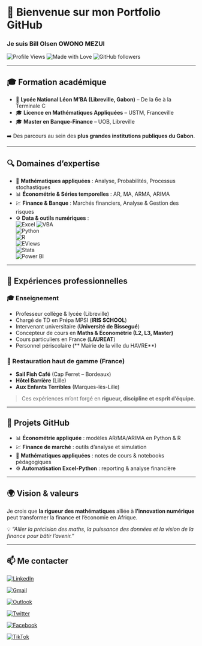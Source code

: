 # 👋 Bienvenue sur mon Portfolio GitHub  

### Je suis **Bill Olsen OWONO MEZUI**  

![Profile Views](https://komarev.com/ghpvc/?username=GyvannRusthy&color=blue&style=flat-square)
![Made with Love](https://img.shields.io/badge/Made%20with-Love-red)
![GitHub followers](https://img.shields.io/github/followers/GyvannRusthy?style=social)

---

## 🎓 Formation académique
- 📍 **Lycée National Léon M’BA (Libreville, Gabon)** – De la 6e à la Terminale C  
- 🎓 **Licence en Mathématiques Appliquées** – USTM, Franceville  
- 🎓 **Master en Banque-Finance** – UOB, Libreville  

➡️ Des parcours au sein des **plus grandes institutions publiques du Gabon**.  

---

## 🔍 Domaines d’expertise  
- 🧮 **Mathématiques appliquées** : Analyse, Probabilités, Processus stochastiques  
- 📊 **Économétrie & Séries temporelles** : AR, MA, ARMA, ARIMA  
- 💹 **Finance & Banque** : Marchés financiers, Analyse & Gestion des risques  
- ⚙️ **Data & outils numériques** :  
  ![Excel](https://img.shields.io/badge/Excel-217346?style=for-the-badge&logo=microsoft-excel&logoColor=white)
  ![VBA](https://img.shields.io/badge/VBA-217346?style=for-the-badge&logo=visualstudio&logoColor=white)  
  ![Python](https://img.shields.io/badge/Python-3776AB?style=for-the-badge&logo=python&logoColor=white)  
  ![R](https://img.shields.io/badge/R-276DC3?style=for-the-badge&logo=r&logoColor=white)  
   ![EViews](https://img.shields.io/badge/EViews-005BAC?style=for-the-badge&logo=databricks&logoColor=white)  
  ![Stata](https://img.shields.io/badge/Stata-1A64A0?style=for-the-badge&logo=stata&logoColor=white)  
  ![Power BI](https://img.shields.io/badge/Power%20BI-F2C811?style=for-the-badge&logo=powerbi&logoColor=black)  
---

## 💼 Expériences professionnelles  

### 🎓 Enseignement
- Professeur collège & lycée (Libreville)  
- Chargé de TD en Prépa MPSI (**IRIS SCHOOL**)  
- Intervenant universitaire (**Université de Bissegué**)  
- Concepteur de cours en **Maths & Économétrie (L2, L3, Master)**
- Cours particuliers en France (**LAUREAT**)
- Personnel périscolaire (** Mairie de la ville du HAVRE**)

### 🍴 Restauration haut de gamme (France)  
- **Sail Fish Café** (Cap Ferret – Bordeaux)  
- **Hôtel Barrière** (Lille)  
- **Aux Enfants Terribles** (Marques-lès-Lille)  

> Ces expériences m’ont forgé en **rigueur, discipline et esprit d’équipe**.  

---

## 🚀 Projets GitHub  
- 📊 **Économétrie appliquée** : modèles AR/MA/ARIMA en Python & R  
- 💹 **Finance de marché** : outils d’analyse et simulation  
- 🧮 **Mathématiques appliquées** : notes de cours & notebooks pédagogiques  
- ⚙️ **Automatisation Excel-Python** : reporting & analyse financière  

---

## 🌍 Vision & valeurs  
Je crois que **la rigueur des mathématiques** alliée à **l’innovation numérique** peut transformer la finance et l’économie en Afrique.  

💡 *“Allier la précision des maths, la puissance des données et la vision de la finance pour bâtir l’avenir.”*  

---

## 📫 Me contacter  
[![LinkedIn](https://img.shields.io/badge/LinkedIn-0077B5?style=for-the-badge&logo=linkedin&logoColor=white)](https://www.linkedin.com/in/bill-olsen-owono-mezui-005169372?utm_source=share&utm_campaign=share_via&utm_content=profile&utm_medium=android_app )  

[![Gmail](https://img.shields.io/badge/Email-D14836?style=for-the-badge&logo=gmail&logoColor=white)](billolseno@gmail.com)

[![Outlook](https://img.shields.io/badge/Outlook-0078D4?style=for-the-badge&logo=microsoft-outlook&logoColor=white)](billolseno@outlook.fr)  

[![Twitter](https://img.shields.io/badge/Twitter-1DA1F2?style=for-the-badge&logo=twitter&logoColor=white)]( https://x.com/Bill_OWONO?t=QLAE_pyfRnAq4wdc-kE-IA&s=09)

[![Facebook](https://img.shields.io/badge/Facebook-1877F2?style=for-the-badge&logo=facebook&logoColor=white)]( https://www.facebook.com/share/15qoa2sxGU/)  

[![TikTok](https://img.shields.io/badge/TikTok-000000?style=for-the-badge&logo=tiktok&logoColor=white)]( https://www.tiktok.com/@billolseno?_t=ZN-8zGfIxWbFI6&_r=1 )  

